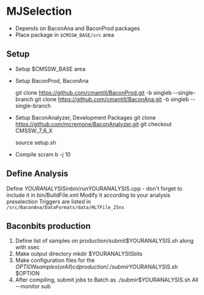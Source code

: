 # MJSelection

 * Depends on BaconAna and BaconProd packages
 * Place package in `$CMSSW_BASE/src` area

Setup
-------------
 * Setup $CMSSW_BASE area
 * Setup BaconProd, BaconAna
	
    git clone https://github.com/cmantill/BaconProd.git -b singleb --single-branch
    git clone https://github.com/cmantill/BaconAna.git -b singleb --single-branch

 * Setup BaconAnalyzer, Development Packages
    git clone https://github.com/mcremone/BaconAnalyzer.git 
    git checkout CMSSW_7_6_X
    
    source setup.sh

 * Compile
   scram b -j 10

Define Analysis
----------
Define $YOURANALYSIS in bin/run$YOURANALYSIS.cpp - don't forget to include it in bin/BuildFile.xml
Modify it according to your analysis preselection
Triggers are listed in 	    
	 `/src/BaconAna/DataFormats/data/HLTFile_25ns`	

Baconbits production
-----------
1) Define list of samples on production/submit$YOURANALYSIS.sh along with xsec
2) Make output directory
   mkdir $YOURANALYSISbits
3) Make configuration files for the $OPTION samples (or All)
   cd production/   
   ./submir$YOURANALYSIS.sh $OPTION
4) After compiling, submit jobs to Batch as 
   ./submir$YOURANALYSIS.sh All --monitor sub

